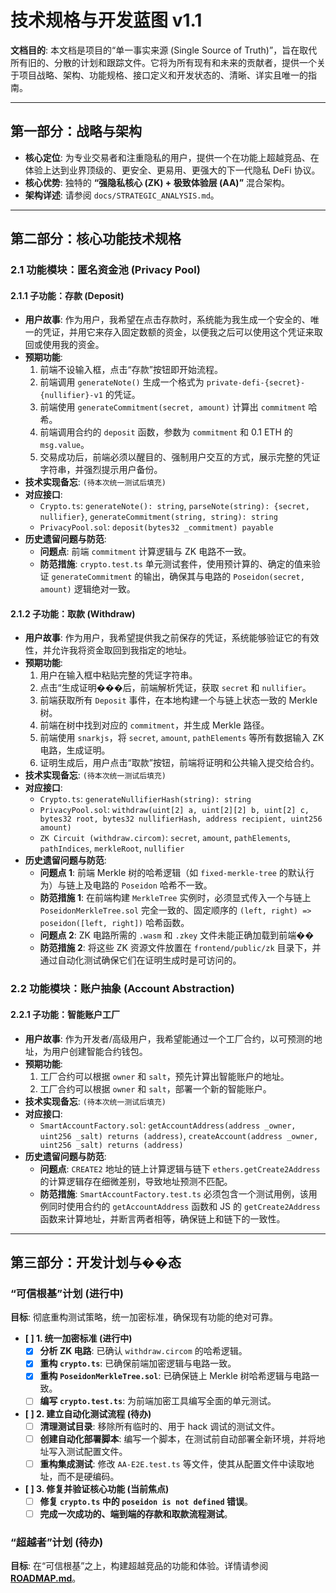 # 技术规格与开发蓝图 v1.1

**文档目的**: 本文档是项目的“单一事实来源 (Single Source of Truth)”，旨在取代所有旧的、分散的计划和跟踪文件。它将为所有现有和未来的贡献者，提供一个关于项目战略、架构、功能规格、接口定义和开发状态的、清晰、详实且唯一的指南。

---

## 第一部分：战略与架构

- **核心定位**: 为专业交易者和注重隐私的用户，提供一个在功能上超越竞品、在体验上达到业界顶级的、更安全、更易用、更强大的下一代隐私 DeFi 协议。
- **核心优势**: 独特的 **“强隐私核心 (ZK) + 极致体验层 (AA)”** 混合架构。
- **架构详述**: 请参阅 `docs/STRATEGIC_ANALYSIS.md`。

---

## 第二部分：核心功能技术规格

### 2.1 功能模块：匿名资金池 (Privacy Pool)

#### 2.1.1 子功能：存款 (Deposit)
- **用户故事**: 作为用户，我希望在点击存款时，系统能为我生成一个安全的、唯一的凭证，并用它来存入固定数额的资金，以便我之后可以使用这个凭证来取回或使用我的资金。
- **预期功能**:
  1. 前端不设输入框，点击“存款”按钮即开始流程。
  2. 前端调用 `generateNote()` 生成一个格式为 `private-defi-{secret}-{nullifier}-v1` 的凭证。
  3. 前端使用 `generateCommitment(secret, amount)` 计算出 `commitment` 哈希。
  4. 前端调用合约的 `deposit` 函数，参数为 `commitment` 和 0.1 ETH 的 `msg.value`。
  5. 交易成功后，前端必须以醒目的、强制用户交互的方式，展示完整的凭证字符串，并强烈提示用户备份。
- **技术实现备忘**: `(待本次统一测试后填充)`
- **对应接口**:
  - `Crypto.ts`: `generateNote(): string`, `parseNote(string): {secret, nullifier}`, `generateCommitment(string, string): string`
  - `PrivacyPool.sol`: `deposit(bytes32 _commitment) payable`
- **历史遗留问题与防范**: 
  - **问题点**: 前端 `commitment` 计算逻辑与 ZK 电路不一致。
  - **防范措施**: `crypto.test.ts` 单元测试套件，使用预计算的、确定的值来验证 `generateCommitment` 的输出，确保其与电路的 `Poseidon(secret, amount)` 逻辑绝对一致。

#### 2.1.2 子功能：取款 (Withdraw)
- **用户故事**: 作为用户，我希望提供我之前保存的凭证，系统能够验证它的有效性，并允许我将资金取回到我指定的地址。
- **预期功能**:
  1. 用户在输入框中粘贴完整的凭证字符串。
  2. 点击“生成证明���后，前端解析凭证，获取 `secret` 和 `nullifier`。
  3. 前端获取所有 `Deposit` 事件，在本地构建一个与链上状态一致的 Merkle 树。
  4. 前端在树中找到对应的 `commitment`，并生成 Merkle 路径。
  5. 前端使用 `snarkjs`，将 `secret`, `amount`, `pathElements` 等所有数据输入 ZK 电路，生成证明。
  6. 证明生成后，用户点击“取款”按钮，前端将证明和公共输入提交给合约。
- **技术实现备忘**: `(待本次统一测试后填充)`
- **对应接口**:
  - `Crypto.ts`: `generateNullifierHash(string): string`
  - `PrivacyPool.sol`: `withdraw(uint[2] a, uint[2][2] b, uint[2] c, bytes32 root, bytes32 nullifierHash, address recipient, uint256 amount)`
  - `ZK Circuit (withdraw.circom)`: `secret`, `amount`, `pathElements`, `pathIndices`, `merkleRoot`, `nullifier`
- **历史遗留问题与防范**: 
  - **问题点 1**: 前端 Merkle 树的哈希逻辑（如 `fixed-merkle-tree` 的默认行为）与链上及电路的 `Poseidon` 哈希不一致。
  - **防范措施 1**: 在前端构建 `MerkleTree` 实例时，必须显式传入一个与链上 `PoseidonMerkleTree.sol` 完全一致的、固定顺序的 `(left, right) => poseidon([left, right])` 哈希函数。
  - **问题点 2**: ZK 电路所需的 `.wasm` 和 `.zkey` 文件未能正确加载到前端��
  - **防范措施 2**: 将这些 ZK 资源文件放置在 `frontend/public/zk` 目录下，并通过自动化测试确保它们在证明生成时是可访问的。

### 2.2 功能模块：账户抽象 (Account Abstraction)

#### 2.2.1 子功能：智能账户工厂
- **用户故事**: 作为开发者/高级用户，我希望能通过一个工厂合约，以可预测的地址，为用户创建智能合约钱包。
- **预期功能**:
  1. 工厂合约可以根据 `owner` 和 `salt`，预先计算出智能账户的地址。
  2. 工厂合约可以根据 `owner` 和 `salt`，部署一个新的智能账户。
- **技术实现备忘**: `(待本次统一测试后填充)`
- **对应接口**:
  - `SmartAccountFactory.sol`: `getAccountAddress(address _owner, uint256 _salt) returns (address)`, `createAccount(address _owner, uint256 _salt) returns (address)`
- **历史遗留问题与防范**: 
  - **问题点**: `CREATE2` 地址的链上计算逻辑与链下 `ethers.getCreate2Address` 的计算逻辑存在细微差别，导致地址预测不匹配。
  - **防范措施**: `SmartAccountFactory.test.ts` 必须包含一个测试用例，该用例同时使用合约的 `getAccountAddress` 函数和 JS 的 `getCreate2Address` 函数来计算地址，并断言两者相等，确保链上和链下的一致性。

--- 

## 第三部分：开发计划与��态

### **“可信根基”计划 (进行中)**

**目标**: 彻底重构测试策略，统一加密标准，确保现有功能的绝对可靠。

- **[ ] 1. 统一加密标准 (进行中)**
  - [x] **分析 ZK 电路**: 已确认 `withdraw.circom` 的哈希逻辑。
  - [x] **重构 `crypto.ts`**: 已确保前端加密逻辑与电路一致。
  - [x] **重构 `PoseidonMerkleTree.sol`**: 已确保链上 Merkle 树哈希逻辑与电路一致。
  - [ ] **编写 `crypto.test.ts`**: 为前端加密工具编写全面的单元测试。

- **[ ] 2. 建立自动化测试流程 (待办)**
  - [ ] **清理测试目录**: 移除所有临时的、用于 hack 调试的测试文件。
  - [ ] **创建自动化部署脚本**: 编写一个脚本，在测试前自动部署全新环境，并将地址写入测试配置文件。
  - [ ] **重构集成测试**: 修改 `AA-E2E.test.ts` 等文件，使其从配置文件中读取地址，而不是硬编码。

- **[ ] 3. 修复并验证核心功能 (当前焦点)**
  - [ ] **修复 `crypto.ts` 中的 `poseidon is not defined` 错误**。
  - [ ] **完成一次成功的、端到端的存款和取款流程测试**。

### **“超越者”计划 (待办)**

**目标**: 在“可信根基”之上，构建超越竞品的功能和体验。详情请参阅 **[ROADMAP.md](ROADMAP.md)**。
